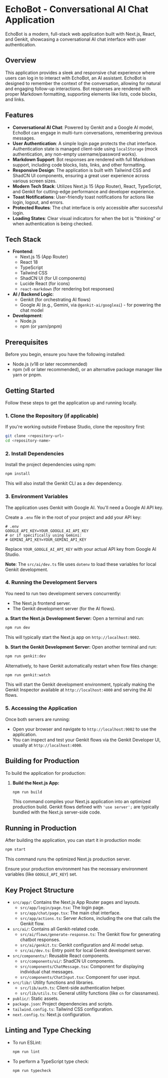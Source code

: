 
# EchoBot - Conversational AI Chat Application

EchoBot is a modern, full-stack web application built with Next.js, React, and Genkit, showcasing a conversational AI chat interface with user authentication.

## Overview

This application provides a sleek and responsive chat experience where users can log in to interact with EchoBot, an AI assistant. EchoBot is designed to remember the context of the conversation, allowing for natural and engaging follow-up interactions. Bot responses are rendered with proper Markdown formatting, supporting elements like lists, code blocks, and links.

## Features

*   **Conversational AI Chat**: Powered by Genkit and a Google AI model, EchoBot can engage in multi-turn conversations, remembering previous messages.
*   **User Authentication**: A simple login page protects the chat interface. Authentication state is managed client-side using `localStorage` (mock authentication, any non-empty username/password works).
*   **Markdown Support**: Bot responses are rendered with full Markdown support, including code blocks, lists, links, and other formatting.
*   **Responsive Design**: The application is built with Tailwind CSS and ShadCN UI components, ensuring a great user experience across various screen sizes.
*   **Modern Tech Stack**: Utilizes Next.js 15 (App Router), React, TypeScript, and Genkit for cutting-edge performance and developer experience.
*   **Toast Notifications**: User-friendly toast notifications for actions like login, logout, and errors.
*   **Protected Routes**: The chat interface is only accessible after successful login.
*   **Loading States**: Clear visual indicators for when the bot is "thinking" or when authentication is being checked.

## Tech Stack

*   **Frontend**:
    *   Next.js 15 (App Router)
    *   React 18
    *   TypeScript
    *   Tailwind CSS
    *   ShadCN UI (for UI components)
    *   Lucide React (for icons)
    *   `react-markdown` (for rendering bot responses)
*   **AI / Backend Logic**:
    *   Genkit (for orchestrating AI flows)
    *   Google AI (e.g., Gemini, via `@genkit-ai/googleai`) - for powering the chat model
*   **Development**:
    *   Node.js
    *   npm (or yarn/pnpm)

## Prerequisites

Before you begin, ensure you have the following installed:
*   Node.js (v18 or later recommended)
*   npm (v8 or later recommended), or an alternative package manager like yarn or pnpm.

## Getting Started

Follow these steps to get the application up and running locally.

### 1. Clone the Repository (if applicable)

If you're working outside Firebase Studio, clone the repository first:
```bash
git clone <repository-url>
cd <repository-name>
```

### 2. Install Dependencies

Install the project dependencies using npm:
```bash
npm install
```
This will also install the Genkit CLI as a dev dependency.

### 3. Environment Variables

The application uses Genkit with Google AI. You'll need a Google AI API key.

Create a `.env` file in the root of your project and add your API key:
```env
# .env
GOOGLE_API_KEY=YOUR_GOOGLE_AI_API_KEY
# or if specifically using Gemini:
# GEMINI_API_KEY=YOUR_GEMINI_API_KEY
```
Replace `YOUR_GOOGLE_AI_API_KEY` with your actual API key from Google AI Studio.

**Note**: The `src/ai/dev.ts` file uses `dotenv` to load these variables for local Genkit development.

### 4. Running the Development Servers

You need to run two development servers concurrently:
*   The Next.js frontend server.
*   The Genkit development server (for the AI flows).

**a. Start the Next.js Development Server:**
Open a terminal and run:
```bash
npm run dev
```
This will typically start the Next.js app on `http://localhost:9002`.

**b. Start the Genkit Development Server:**
Open another terminal and run:
```bash
npm run genkit:dev
```
Alternatively, to have Genkit automatically restart when flow files change:
```bash
npm run genkit:watch
```
This will start the Genkit development environment, typically making the Genkit Inspector available at `http://localhost:4000` and serving the AI flows.

### 5. Accessing the Application

Once both servers are running:
*   Open your browser and navigate to `http://localhost:9002` to use the application.
*   You can inspect and test your Genkit flows via the Genkit Developer UI, usually at `http://localhost:4000`.

## Building for Production

To build the application for production:

1.  **Build the Next.js App:**
    ```bash
    npm run build
    ```
    This command compiles your Next.js application into an optimized production build. Genkit flows defined with `'use server';` are typically bundled with the Next.js server-side code.

## Running in Production

After building the application, you can start it in production mode:
```bash
npm start
```
This command runs the optimized Next.js production server.

Ensure your production environment has the necessary environment variables (like `GOOGLE_API_KEY`) set.

## Key Project Structure

*   `src/app/`: Contains the Next.js App Router pages and layouts.
    *   `src/app/login/page.tsx`: The login page.
    *   `src/app/chat/page.tsx`: The main chat interface.
    *   `src/app/actions.ts`: Server Actions, including the one that calls the Genkit flow.
*   `src/ai/`: Contains all Genkit-related code.
    *   `src/ai/flows/generate-response.ts`: The Genkit flow for generating chatbot responses.
    *   `src/ai/genkit.ts`: Genkit configuration and AI model setup.
    *   `src/ai/dev.ts`: Entry point for local Genkit development server.
*   `src/components/`: Reusable React components.
    *   `src/components/ui/`: ShadCN UI components.
    *   `src/components/ChatMessage.tsx`: Component for displaying individual chat messages.
    *   `src/components/ChatInput.tsx`: Component for user input.
*   `src/lib/`: Utility functions and libraries.
    *   `src/lib/auth.ts`: Client-side authentication helper.
    *   `src/lib/utils.ts`: General utility functions (like `cn` for classnames).
*   `public/`: Static assets.
*   `package.json`: Project dependencies and scripts.
*   `tailwind.config.ts`: Tailwind CSS configuration.
*   `next.config.ts`: Next.js configuration.

## Linting and Type Checking

*   To run ESLint:
    ```bash
    npm run lint
    ```
*   To perform a TypeScript type check:
    ```bash
    npm run typecheck
    ```
